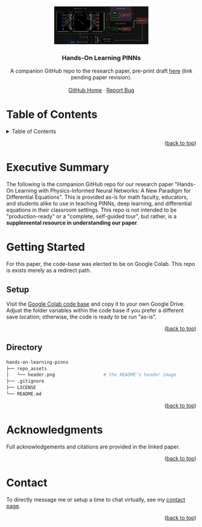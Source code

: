 <!-- Back to top -->
<a name="readme-top"></a>

<!-- PROJECT LOGO -->
<br />
<div align="center">
  <a href="_">
    <img src="repo_assets/header.png" alt="Logo" width="250" height="100">
  </a>

  <h3 align="center">Hands-On Learning PINNs</h3>

  <p align="center">
    A companion GitHub repo to the research paper, pre-print draft <a href="">here</a> (link pending paper revision).
    <br>
    <br>
    <a href="https://github.com/cdenq/">GitHub Home</a>
    ·
    <a href="https://github.com/cdenq/pinns-teaching-uis/issues">Report Bug </a>
  </p>
</div>

<!-- Table of Contents -->
# Table of Contents
<details>
  <summary>Table of Contents</summary>
  <ol>
    <li>
      <a href="#exe-sum">Executive Summary</a>
    </li>
    <li>
      <a href="#started">Getting Started</a>
      <ul>
        <li><a href="#started-setup">Setup</a></li>
        <li><a href="#started-directory">Directory</a></li>
      </ul>
    </li>
    <li>
      <a href="#ack">Acknowledgements</a>
    </li>
    <li><a href="#contact">Contact</a></li>
  </ol>
</details>

<p align="right">(<a href="#readme-top">back to top</a>)</p>

<!-- ABOUT THE PROJECT -->
<a name="exe-sum"></a>
# Executive Summary

The following is the companion GitHub repo for our research paper "Hands-On Learning with Physics-Informed Neural Networks: A New Paradigm for Differential Equations". This is provided as-is for math faculty, educators, and students alike to use in teaching PINNs, deep learning, and differential equations in their classroom settings. This repo is not intended to be "production-ready" or a "complete, self-guided tour", but rather, is a **supplemental resource in understanding our paper**.

<!-- ABOUT THE PROJECT -->
<a name="started"></a>
# Getting Started

For this paper, the code-base was elected to be on Google Colab. This repo is exists merely as a redirect path.

<a name="started-setup"></a>
## Setup

Visit the <a href="https://drive.google.com/drive/folders/1gkUCSIgFkiShdqN9Ebr-ysLfgewSadk5">Google Colab code base</a> and copy it to your own Google Drive. Adjust the folder variables within the code base if you prefer a different save location; otherwise, the code is ready to be run "as-is".

<p align="right">(<a href="#readme-top">back to top</a>)</p>

<a name="started-directory"></a>
## Directory

```bash
hands-on-learning-pinns                       
├── repo_assets
│   └── header.png                  # the README's header image
├── .gitignore
├── LICENSE
└── README.md
```

<p align="right">(<a href="#readme-top">back to top</a>)</p>

<!-- ACKNOWLEDGEMENTS -->
<a name="ack"></a>
# Acknowledgments
Full acknowledgements and citations are provided in the linked paper. 

<p align="right">(<a href="#readme-top">back to top</a>)</p>

<!-- CONTACT -->
<a name="contact"></a>
# Contact

To directly message me or setup a time to chat virtually, see my [contact page](https://github.com/cdenq#contact).

<p align="right">(<a href="#readme-top">back to top</a>)</p>